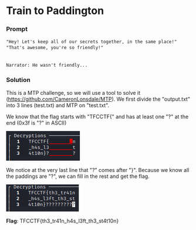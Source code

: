 # Train to Paddington

### Prompt 

```
"Hey! Let's keep all of our secrets together, in the same place!"
"That's awesome, you're so friendly!"


Narrator: He wasn't friendly...
```

### Solution

This is a MTP challenge, so we will use a tool to solve it (https://github.com/CameronLonsdale/MTP).
We first divide the "output.txt" into 3 lines (test.txt) and MTP on "test.txt".

We know that the flag starts with "TFCCTF{" and has at least one "?" at the end (0x3f is "?" in ASCII)

![Image1](images/1.png)

We notice at the very last line that "?" comes after "}". Because we know all the paddings are "?", we can fill in the rest and get the flag.

![Image2](images/2.png)


**Flag**: TFCCTF{th3_tr41n_h4s_l3ft_th3_st4t10n}
